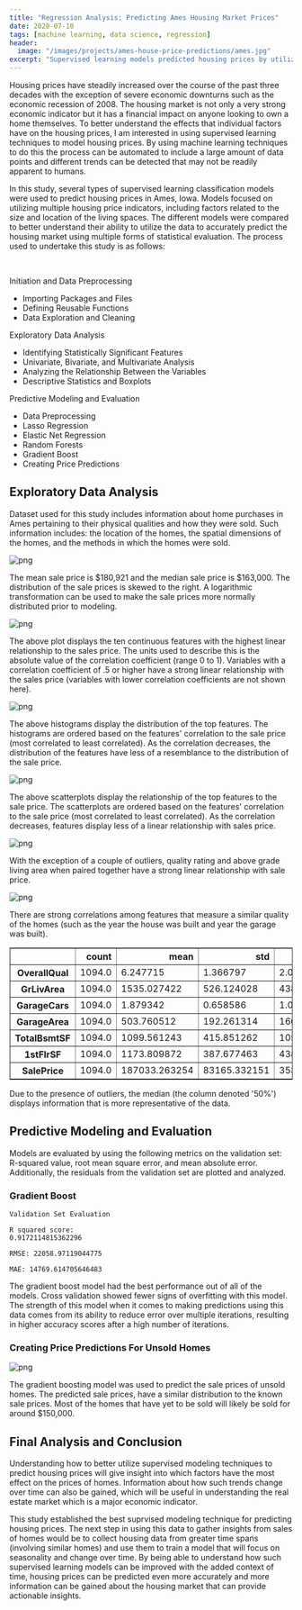```yaml
---
title: "Regression Analysis: Predicting Ames Housing Market Prices"
date: 2020-07-10
tags: [machine learning, data science, regression]
header:
  image: "/images/projects/ames-house-price-predictions/ames.jpg"
excerpt: "Supervised learning models predicted housing prices by utilizing multiple housing price indicators."
---
```




Housing prices have steadily increased over the course of the past three decades with the exception of severe economic downturns such as the economic recession of 2008.
The housing market is not only a very strong economic indicator but it has a financial impact on anyone looking to own a home themselves.
To better understand the effects that individual factors have on the housing prices, I am interested in using supervised learning techniques to model housing prices.
By using machine learning techniques to do this the process can be automated to include a large amount of data points and different trends can be detected that may not be readily apparent to humans.


In this study, several types of supervised learning classification models were used to predict housing prices in Ames, Iowa. Models focused on utilizing multiple housing price indicators, including factors related to the size and location of the living spaces. The different models were compared to better understand their ability to utilize the data to accurately predict the housing market using multiple forms of statistical evaluation. The process used to undertake this study is as follows:

<br>

Initiation and Data Preprocessing
* Importing Packages and Files
* Defining Reusable Functions
* Data Exploration and Cleaning

Exploratory Data Analysis
* Identifying Statistically Significant Features
* Univariate, Bivariate, and Multivariate Analysis
* Analyzing the Relationship Between the Variables
* Descriptive Statistics and Boxplots

Predictive Modeling and Evaluation
* Data Preprocessing
* Lasso Regression
* Elastic Net Regression
* Random Forests
* Gradient Boost
* Creating Price Predictions


## Exploratory Data Analysis

Dataset used for this study includes information about home purchases in Ames pertaining to their physical qualities and how they were sold. Such information includes: the location of the homes, the spatial dimensions of the homes, and the methods in which the homes were sold.

![png](https://raw.githubusercontent.com/donmacfoy/donmacfoy.github.io/master/images/projects/ames-house-price-predictions/output_17_0.png)


The mean sale price is \$180,921 and the median sale price is \$163,000. The distribution of the sale prices is skewed to the right. A logarithmic transformation can be used to make the sale prices more normally distributed prior to modeling.





![png](https://raw.githubusercontent.com/donmacfoy/donmacfoy.github.io/master/images/projects/ames-house-price-predictions/output_20_1.png)


The above plot displays the ten continuous features with the highest linear relationship to the sales price. The units used to describe this is the absolute value of the correlation coefficient (range 0 to 1). Variables with a correlation coefficient of .5 or higher have a strong linear relationship with the sales price (variables with lower correlation coefficients are not shown here).



![png](https://raw.githubusercontent.com/donmacfoy/donmacfoy.github.io/master/images/projects/ames-house-price-predictions/output_23_0.png)


The above histograms display the distribution of the top features. The histograms are ordered based on the features' correlation to the sale price (most correlated to least correlated). As the correlation decreases, the distribution of the features have less of a resemblance to the distribution of the sale price.



![png](https://raw.githubusercontent.com/donmacfoy/donmacfoy.github.io/master/images/projects/ames-house-price-predictions/output_26_0.png)


The above scatterplots display the relationship of the top features to the sale price. The scatterplots are ordered based on the features' correlation to the sale price (most correlated to least correlated). As the correlation decreases, features display less of a linear relationship with sales price.




![png](https://raw.githubusercontent.com/donmacfoy/donmacfoy.github.io/master/images/projects/ames-house-price-predictions/output_33_0.png)


With the exception of a couple of outliers, quality rating and above grade living area when paired together have a strong linear relationship with sale price.




![png](https://raw.githubusercontent.com/donmacfoy/donmacfoy.github.io/master/images/projects/ames-house-price-predictions/output_36_0.png)


There are strong correlations among features that measure a similar quality of the homes (such as the year the house was built and year the garage was built).



<div>
<style scoped>
    .dataframe tbody tr th:only-of-type {
        vertical-align: middle;
    }

    .dataframe tbody tr th {
        vertical-align: top;
    }

    .dataframe thead th {
        text-align: right;
    }
</style>
<table border="1" class="dataframe">
  <thead>
    <tr style="text-align: right;">
      <th></th>
      <th>count</th>
      <th>mean</th>
      <th>std</th>
      <th>min</th>
      <th>25%</th>
      <th>50%</th>
      <th>75%</th>
      <th>max</th>
    </tr>
  </thead>
  <tbody>
    <tr>
      <th>OverallQual</th>
      <td>1094.0</td>
      <td>6.247715</td>
      <td>1.366797</td>
      <td>2.0</td>
      <td>5.0</td>
      <td>6.0</td>
      <td>7.0</td>
      <td>10.0</td>
    </tr>
    <tr>
      <th>GrLivArea</th>
      <td>1094.0</td>
      <td>1535.027422</td>
      <td>526.124028</td>
      <td>438.0</td>
      <td>1164.0</td>
      <td>1480.0</td>
      <td>1779.0</td>
      <td>5642.0</td>
    </tr>
    <tr>
      <th>GarageCars</th>
      <td>1094.0</td>
      <td>1.879342</td>
      <td>0.658586</td>
      <td>1.0</td>
      <td>1.0</td>
      <td>2.0</td>
      <td>2.0</td>
      <td>4.0</td>
    </tr>
    <tr>
      <th>GarageArea</th>
      <td>1094.0</td>
      <td>503.760512</td>
      <td>192.261314</td>
      <td>160.0</td>
      <td>360.0</td>
      <td>484.0</td>
      <td>602.5</td>
      <td>1418.0</td>
    </tr>
    <tr>
      <th>TotalBsmtSF</th>
      <td>1094.0</td>
      <td>1099.561243</td>
      <td>415.851262</td>
      <td>105.0</td>
      <td>816.0</td>
      <td>1023.0</td>
      <td>1345.5</td>
      <td>6110.0</td>
    </tr>
    <tr>
      <th>1stFlrSF</th>
      <td>1094.0</td>
      <td>1173.809872</td>
      <td>387.677463</td>
      <td>438.0</td>
      <td>894.0</td>
      <td>1097.0</td>
      <td>1413.5</td>
      <td>4692.0</td>
    </tr>
    <tr>
      <th>SalePrice</th>
      <td>1094.0</td>
      <td>187033.263254</td>
      <td>83165.332151</td>
      <td>35311.0</td>
      <td>132500.0</td>
      <td>165750.0</td>
      <td>221000.0</td>
      <td>755000.0</td>
    </tr>
  </tbody>
</table>
</div>



Due to the presence of outliers, the median (the column denoted '50%') displays information that is more representative of the data.


## Predictive Modeling and Evaluation

Models are evaluated by using the following metrics on the validation set: R-squared value, root mean square error, and mean absolute error. Additionally, the residuals from the validation set are plotted and analyzed.


### Gradient Boost



    Validation Set Evaluation

    R squared score:
    0.9172114815362296

    RMSE: 22058.97119044775

    MAE: 14769.614705646483


The gradient boost model had the best performance out of all of the models. Cross validation showed fewer signs of overfitting with this model. The strength of this model when it comes to making predictions using this data comes from its ability to reduce error over multiple iterations, resulting in higher accuracy scores after a high number of iterations.



### Creating Price Predictions For Unsold Homes


![png](https://raw.githubusercontent.com/donmacfoy/donmacfoy.github.io/master/images/projects/ames-house-price-predictions/output_76_0.png)


The gradient boosting model was used to predict the sale prices of unsold homes. The predicted sale prices, have a similar distribution to the known sale prices. Most of the homes that have yet to be sold will likely be sold for around $150,000.

## Final Analysis and Conclusion

Understanding how to better utilize supervised modeling techniques to predict housing prices will give insight into which factors have the most effect on the prices of homes. Information about how such trends change over time can also be gained, which will be useful in understanding the real estate market which is a major economic indicator.

This study established the best suprvised modeling technique for predicting housing prices. The next step in using this data to gather insights from sales of homes would be to collect housing data from greater time spans (involving similar homes) and use them to train a model that will focus on seasonality and change over time. By being able to understand how such supervised learning models can be improved with the added context of time, housing prices can be predicted even more accurately and more information can be gained about the housing market that can provide actionable insights.
